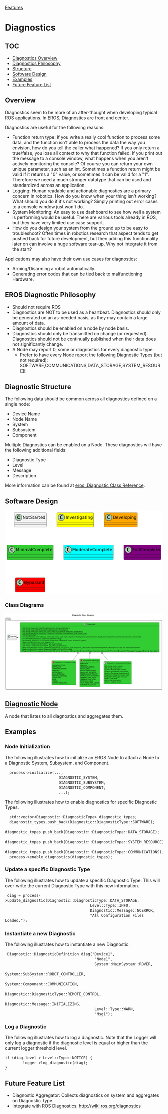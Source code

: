 [Features](../Features.md)

# Diagnostics

## TOC
- [Diagnostics Overview](#overview)
- [Diagnostics Philosophy](#eros-diagnostic-philosophy)
- [Structure](#diagnostic-structure)
- [Software Design](#software-design)
- [Examples](#examples)
- [Future Feature List](#future-feature-list)

## Overview
Diagnostics seem to be more of an after-thought when developing typical ROS applications.  In EROS, Diagnostics are front and center.

Diagnostics are useful for the following reasons:
* Function return type: If you write a really cool function to process some data, and the function isn't able to process the data the way you envision, how do you tell the caller what happened?  If you only return a true/false, you lose all context to why that function failed.  If you print out the message to a console window, what happens when you aren't actively monitoring the console?  Of course you can return your own unique parameter, such as an int.  Sometimes a function return might be valid if it returns a "0" value, or sometimes it can be valid for a "1".  Therefore we need a much stronger datatype that can be used and standardized across an application.
* Logging: Human readable and actionable diagnostics are a primary concern in robotics.  How do you know when your thing isn't working?  What should you do if it's not working?  Simply printing out error cases to a console window just won't do.
* System Monitoring: An easy to use dashboard to see how well a system is performing would be useful.  There are various tools already in ROS, but they have very limited use case support.
* How do you design your system from the ground up to be easy to troubleshoot?  Often times in robotics research that aspect tends to get pushed back for future development, but then adding this functionality later on can involve a huge software tear-up.  Why not integrate it from the start?

Applications may also have their own use cases for diagnostics:
* Arming/Disarming a robot automatically.
* Generating error codes that can be tied back to malfunctioning Hardware.

## EROS Diagnostic Philosophy
* Should not require ROS
* Diagnostics are NOT to be used as a heartbeat.  Diagnostics should only be generated on an as-needed basis, as they may contain a large amount of data.
* Diagnostics should be enabled on a node by node basis.  
* Diagnostics should only be transmitted on change (or requested).  Diagnostics should not be continually published when their data does not significantly change.
* A Node may report 0, some or diagnostics for every diagnostic type.
  * Prefer to have every Node report the following Diagnostic Types (but not required): SOFTWARE,COMMUNICATIONS,DATA_STORAGE,SYSTEM_RESOURCE

## Diagnostic Structure
The following data should be common across all diagnostics defined on a single node:
  * Device Name
  * Node Name
  * System
  * Subsystem
  * Component

Multiple Diagnostics can be enabled on a Node.  These diagnostics will have the following additional fields:
  * Diagnostic Type
  * Level
  * Message
  * Description

More information can be found at [eros::Diagnostic Class Reference](https://dgitz.github.io/eros/classeros_1_1Diagnostic.html).

## Software Design
![](../../output/Legend.png)

### Class Diagrams
![](../../../include/eros/doc/output/DiagnosticClassDiagram.png)

## [Diagnostic Node](DiagnosticNode.md)
A node that listes to all diagnostics and aggregates them.

## Examples
### Node Initialization
The following illustrates how to initialize an EROS Node to attach a Node to a Diagnostic System, Subsystem, and Component.

```code
  process->initialize(...,
                        DIAGNOSTIC_SYSTEM,
                        DIAGNOSTIC_SUBSYSTEM,
                        DIAGNOSTIC_COMPONENT,
                        ...);
```

The following illustrates how to enable diagnostics for specific Diagnostic Types.

```code
  std::vector<Diagnostic::DiagnosticType> diagnostic_types;
  diagnostic_types.push_back(Diagnostic::DiagnosticType::SOFTWARE);
  diagnostic_types.push_back(Diagnostic::DiagnosticType::DATA_STORAGE);
  diagnostic_types.push_back(Diagnostic::DiagnosticType::SYSTEM_RESOURCE);
  diagnostic_types.push_back(Diagnostic::DiagnosticType::COMMUNICATIONS);
  process->enable_diagnostics(diagnostic_types);
```

### Update a specific Diagnostic Type
The following illustrates how to update a specific Diagnostic Type.  This will over-write the current Diagnostic Type with this new information.

```code
 diag = process->update_diagnostic(Diagnostic::DiagnosticType::DATA_STORAGE,
                                      Level::Type::INFO,
                                      Diagnostic::Message::NOERROR,
                                      "All Configuration Files Loaded.");
```

### Instantiate a new Diagnostic
The following illustrates how to instantiate a new Diagnostic.

```code
 Diagnostic::DiagnosticDefinition diag("Device1",
                                        "Node1",
                                        System::MainSystem::ROVER,
                                        System::SubSystem::ROBOT_CONTROLLER,
                                        System::Component::COMMUNICATION,
                                        Diagnostic::DiagnosticType::REMOTE_CONTROL,
                                        Diagnostic::Message::INITIALIZING,
                                        Level::Type::WARN,
                                        "Msg1");
```

### Log a Diagnostic
The following illustrates how to log a diagnostic.  Note that the Logger will only log a diagnostic if the diagnostic level is equal or higher than the current logger threshold level.

```code
if (diag.level > Level::Type::NOTICE) {
        logger->log_diagnostic(diag);
}
```


## Future Feature List
* Diagnostic Aggregator: Collects diagnostics on system and aggregates on Diagnostic Type.
* Integrate with ROS Diagnostics: http://wiki.ros.org/diagnostics
